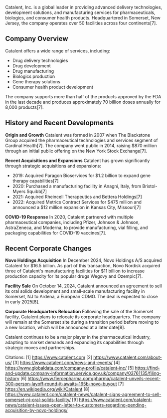 Catalent, Inc. is a global leader in providing advanced delivery technologies, development solutions, and manufacturing services for pharmaceuticals, biologics, and consumer health products. Headquartered in Somerset, New Jersey, the company operates over 50 facilities across four continents[7].

## Company Overview

Catalent offers a wide range of services, including:

- Drug delivery technologies
- Drug development
- Drug manufacturing
- Biologics production
- Gene therapy solutions
- Consumer health product development

The company supports more than half of the products approved by the FDA in the last decade and produces approximately 70 billion doses annually for 8,000 products[7].

## History and Recent Developments

**Origin and Growth**
Catalent was formed in 2007 when The Blackstone Group acquired the pharmaceutical technologies and services segment of Cardinal Health[7]. The company went public in 2014, raising $870 million through an initial public offering on the New York Stock Exchange[7].

**Recent Acquisitions and Expansions**
Catalent has grown significantly through strategic acquisitions and expansions:

- 2019: Acquired Paragon Bioservices for $1.2 billion to expand gene therapy capabilities[7]
- 2020: Purchased a manufacturing facility in Anagni, Italy, from Bristol-Myers Squibb[7]
- 2021: Acquired Rheincell Therapeutics and Bettera Holdings[7]
- 2022: Acquired Metrics Contract Services for $475 million and announced a $12 million expansion in Kansas City, Missouri[7]

**COVID-19 Response**
In 2020, Catalent partnered with multiple pharmaceutical companies, including Pfizer, Johnson & Johnson, AstraZeneca, and Moderna, to provide manufacturing, vial filling, and packaging capabilities for COVID-19 vaccines[7].

## Recent Corporate Changes

**Novo Holdings Acquisition**
In December 2024, Novo Holdings A/S acquired Catalent for $16.5 billion. As part of this transaction, Novo Nordisk acquired three of Catalent's manufacturing facilities for $11 billion to increase production capacity for its popular drugs Wegovy and Ozempic[7].

**Facility Sale**
On October 14, 2024, Catalent announced an agreement to sell its oral solids development and small-scale manufacturing facility in Somerset, NJ to Ardena, a European CDMO. The deal is expected to close in early 2025[8].

**Corporate Headquarters Relocation**
Following the sale of the Somerset facility, Catalent plans to relocate its corporate headquarters. The company will remain at the Somerset site during a transition period before moving to a new location, which will be announced at a later date[8].

Catalent continues to be a major player in the pharmaceutical industry, adapting to market demands and expanding its capabilities through strategic moves and partnerships.

Citations:
[1] https://www.catalent.com
[2] https://www.catalent.com/about-us/
[3] https://www.catalent.com/news-and-events/
[4] https://www.globaldata.com/company-profile/catalent-inc/
[5] https://find-and-update.company-information.service.gov.uk/company/03761135/filing-history
[6] https://www.fiercepharma.com/pharma/catalent-unveils-recent-300-person-layoff-round-it-awaits-165b-novo-buyout
[7] https://en.wikipedia.org/wiki/Catalent
[8] https://www.catalent.com/catalent-news/catalent-signs-agreement-to-sell-somerset-nj-oral-solids-facility/
[9] https://www.catalent.com/catalent-news/catalent-issues-open-letter-to-customers-regarding-pending-acquisition-by-novo-holdings/